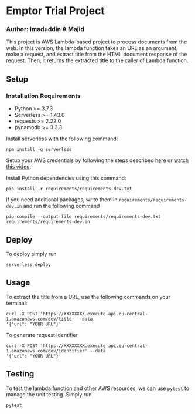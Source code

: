 # Emptor Trial Project

### Author: Imaduddin A Majid

This project is AWS Lambda-based project to process documents from the web. In this version, the lambda function takes an URL as an argument, make a request, and extract title from the HTML document response of the request. Then, it returns the extracted title to the caller of Lambda function.

## Setup

### Installation Requirements

* Python >= 3.7.3
* Serverless >= 1.43.0 
* requests >= 2.22.0
* pynamodb >= 3.3.3

Install serverless with the following command:

```
npm install -g serverless
```

Setup your AWS credentials by following the steps described [here](https://github.com/serverless/serverless/blob/master/docs/providers/aws/guide/credentials.md) or [watch this video](https://www.youtube.com/watch?v=HSd9uYj2LJA).

Install Python dependencies using this command:
```
pip install -r requirements/requirements-dev.txt
```

if you need additional packages, write them in `requirements/requirements-dev.in` and run the following
command

```
pip-compile --output-file requirements/requirements-dev.txt requirements/requirements-dev.in
```

## Deploy

To deploy simply run
```
serverless deploy
```

## Usage

To extract the title from a URL, use the following commands on your terminal:

```
curl -X POST 'https://XXXXXXXX.execute-api.eu-central-1.amazonaws.com/dev/title' --data
'{"url": "YOUR URL"}'
```

To generate request identifier
```
curl -X POST 'https://XXXXXXXX.execute-api.eu-central-1.amazonaws.com/dev/identifier' --data
'{"url": "YOUR URL"}'
```



## Testing

To test the lambda function and other AWS resources, we can use `pytest` to manage the unit testing. Simply run

```
pytest
```